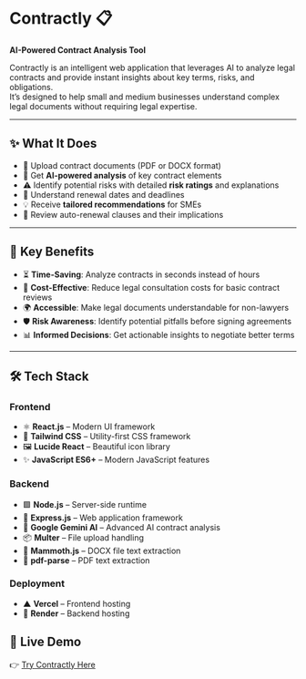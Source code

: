 # Contractly 📋  
**AI-Powered Contract Analysis Tool**

Contractly is an intelligent web application that leverages AI to analyze legal contracts and provide instant insights about key terms, risks, and obligations.  
It’s designed to help small and medium businesses understand complex legal documents without requiring legal expertise.  

---

## ✨ What It Does
- 📂 Upload contract documents (PDF or DOCX format)  
- 🤖 Get **AI-powered analysis** of key contract elements  
- ⚠️ Identify potential risks with detailed **risk ratings** and explanations  
- 📅 Understand renewal dates and deadlines  
- 💡 Receive **tailored recommendations** for SMEs  
- 🔄 Review auto-renewal clauses and their implications  

---

## 🚀 Key Benefits
- ⏳ **Time-Saving**: Analyze contracts in seconds instead of hours  
- 💸 **Cost-Effective**: Reduce legal consultation costs for basic contract reviews  
- 🌍 **Accessible**: Make legal documents understandable for non-lawyers  
- 🛡 **Risk Awareness**: Identify potential pitfalls before signing agreements  
- 📊 **Informed Decisions**: Get actionable insights to negotiate better terms  

---

## 🛠 Tech Stack

### Frontend
- ⚛️ **React.js** – Modern UI framework  
- 🎨 **Tailwind CSS** – Utility-first CSS framework  
- 🖼 **Lucide React** – Beautiful icon library  
- ✨ **JavaScript ES6+** – Modern JavaScript features  

### Backend
- 🟩 **Node.js** – Server-side runtime  
- 🚏 **Express.js** – Web application framework  
- 🤖 **Google Gemini AI** – Advanced AI contract analysis  
- 📦 **Multer** – File upload handling  
- 📄 **Mammoth.js** – DOCX file text extraction  
- 📑 **pdf-parse** – PDF text extraction  

### Deployment
- ▲ **Vercel** – Frontend hosting  
- 🚀 **Render** – Backend hosting  

## 🔗 Live Demo
👉 [Try Contractly Here](https://contractly-nhu5.onrender.com)  